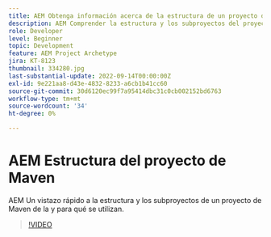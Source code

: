 ```yaml
---
title: AEM Obtenga información acerca de la estructura de un proyecto de Maven de.
description: AEM Comprender la estructura y los subproyectos del proyecto de Maven de la.
role: Developer
level: Beginner
topic: Development
feature: AEM Project Archetype
jira: KT-8123
thumbnail: 334280.jpg
last-substantial-update: 2022-09-14T00:00:00Z
exl-id: 9e221aa8-d43e-4832-8233-a6cb1b41cc60
source-git-commit: 30d6120ec99f7a95414dbc31c0cb002152bd6763
workflow-type: tm+mt
source-wordcount: '34'
ht-degree: 0%

---
```


# AEM Estructura del proyecto de Maven

AEM Un vistazo rápido a la estructura y los subproyectos de un proyecto de Maven de la y para qué se utilizan.

>[!VIDEO](https://video.tv.adobe.com/v/334280?quality=12&learn=on)
